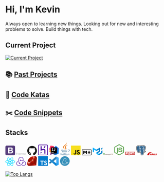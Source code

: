 # Hi, I'm Kevin

Always open to learning new things. Looking out for new and interesting problems to solve. Build things with tech.

## Current Project

[![Current Project](https://github-readme-stats.vercel.app/api/pin/?username=kevinngth&repo=projects-index&theme=dracula)](https://github.com/kevinngth/projects-index)

## :books: [Past Projects](https://github.com/kevinngth/kevinngth/blob/master/past-projects.md)

## :sushi: [Code Katas](https://github.com/kevinngth/kevinngth/blob/master/code-katas.md)

## :scissors: [Code Snippets](https://github.com/kevinngth/snippets)

## Stacks

<img src="assets/bootstrap.svg" width="30"/> <img src="assets/express.svg" width="30"/> <img src="assets/github-icon.svg" width="30"/> <img src="assets/heroku-icon.svg" width="30"/> <img src="assets/intellij-idea.svg" width="30"/> <img src="assets/java.svg" width="30"/> <img src="assets/javascript.svg" width="30"/> <img src="assets/markdown.svg" width="30"/> <img src="assets/material-ui.svg" width="30"/> <img src="assets/mongodb.svg" width="30"/> <img src="assets/nodejs-icon.svg" width="30"/> <img src="assets/npm.svg" width="30"/> <img src="assets/postgresql.svg" width="30"/> <img src="assets/rails.svg" width="30"/> <img src="assets/react.svg" width="30"/> <img src="assets/redux.svg" width="30"/> <img src="assets/ruby.svg" width="30"/> <img src="assets/typescript-icon.svg" width="30"/> <img src="assets/visual-studio-code.svg" width="30"/> <img src="assets/yarn.svg" width="30"/>

[![Top Langs](https://github-readme-stats.vercel.app/api/top-langs/?username=kevinngth&layout=compact&langs_count=10&theme=dracula)](https://github.com/kevinngth/github-readme-stats)
